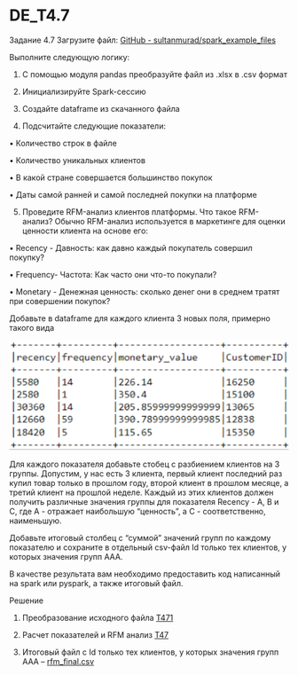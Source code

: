 ﻿# DE_T4.7
Задание 4.7
Загрузите файл: [GitHub - sultanmurad/spark_example_files](https://github.com/sultanmurad/spark_example_files) 

Выполните следующую логику: 

1. С помощью модуля pandas преобразуйте файл из .xlsx в .csv формат

2. Инициализируйте Spark-сессию

3. Создайте dataframe из скачанного файла

4. Подсчитайте следующие показатели:

• Количество строк в файле

• Количество уникальных клиентов

• В какой стране совершается большинство покупок

• Даты самой ранней и самой последней покупки на платформе

5. Проведите RFM-анализ клиентов платформы. Что такое RFM-анализ? Обычно RFM-анализ используется в маркетинге для оценки ценности клиента на основе его:

• Recency - Давность: как давно каждый покупатель совершил покупку?

• Frequency- Частота: Как часто они что-то покупали?

• Monetary - Денежная ценность: сколько денег они в среднем тратят при совершении покупок?

Добавьте в dataframe для каждого клиента 3 новых поля, примерно такого вида 


![Image alt](https://github.com/MOMIV/DE_T4.7/raw/main/pic/1.png)


Для каждого показателя добавьте стобец с разбиением клиентов на 3 группы. Допустим, у нас есть 3 клиента, первый клиент последний раз купил товар только в прошлом году, второй клиент в прошлом месяце, а третий клиент на прошлой неделе. Каждый из этих клиентов должен получить различные значения группы для показателя Recency - A, B и С, где А - отражает наибольшую “ценность”, а С - соответственно, наименьшую. 

Добавьте итоговый столбец с “суммой” значений групп по каждому показателю и сохраните в отдельный csv-файл Id только тех клиентов, у которых значения групп ААА.

В качестве результата вам необходимо предоставить код написанный на spark или pyspark, а также итоговый файл. 

Решение

1. Преобразование исходного файла [Т471]( https://github.com/MOMIV/DE_T4.7/blob/main/T471.ipynb)

2. Расчет показателей и  RFM анализ [Т47]( https://github.com/MOMIV/DE_T4.7/blob/main/T47.ipynb)

3. Итоговый файл с Id только тех клиентов, у которых значения групп ААА – [rfm_final.csv](https://github.com/MOMIV/DE_T4.7/blob/main/data/rfm_final.csv)
